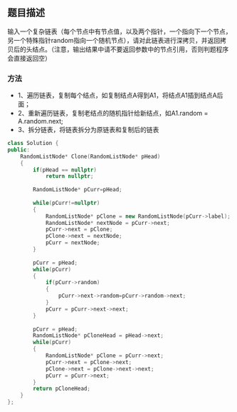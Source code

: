 ## 题目描述
输入一个复杂链表（每个节点中有节点值，以及两个指针，一个指向下一个节点，另一个特殊指针random指向一个随机节点），请对此链表进行深拷贝，并返回拷贝后的头结点。（注意，输出结果中请不要返回参数中的节点引用，否则判题程序会直接返回空）

### 方法
- 1、遍历链表，复制每个结点，如复制结点A得到A1，将结点A1插到结点A后面；
- 2、重新遍历链表，复制老结点的随机指针给新结点，如A1.random = A.random.next;
- 3、拆分链表，将链表拆分为原链表和复制后的链表

```c++
class Solution {
public:
    RandomListNode* Clone(RandomListNode* pHead)
    {
        if(pHead == nullptr)
            return nullptr;
        
        RandomListNode* pCurr=pHead;
        
        while(pCurr!=nullptr)
        {
            RandomListNode* pClone = new RandomListNode(pCurr->label);
            RandomListNode* nextNode = pCurr->next;
            pCurr->next = pClone;
            pClone->next = nextNode;
            pCurr = nextNode;
        }
        
        pCurr = pHead;
        while(pCurr)
        {
            if(pCurr->random)
            {
                pCurr->next->random=pCurr->random->next;
            }
            pCurr = pCurr->next->next;
        }
        
        pCurr = pHead;
        RandomListNode* pCloneHead = pHead->next;
        while(pCurr)
        {
            RandomListNode* pClone = pCurr->next;
            pCurr->next = pClone->next;
            pClone->next = pClone->next->next;
            pCurr = pCurr->next;
        }
        return pCloneHead;
    }
};
```
